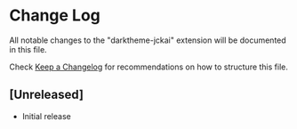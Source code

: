 # Change Log

All notable changes to the "darktheme-jckai" extension will be documented in this file.

Check [Keep a Changelog](http://keepachangelog.com/) for recommendations on how to structure this file.

## [Unreleased]

- Initial release
